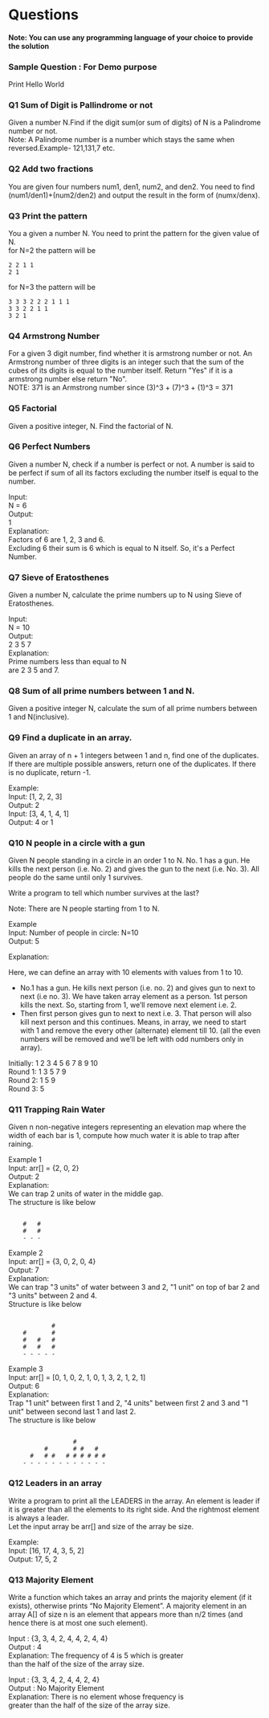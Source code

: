 # Questions

#### Note: You can use any programming language of your choice to provide the solution 

### Sample Question : For Demo purpose

Print Hello World

### Q1 Sum of Digit is Pallindrome or not 

Given a number N.Find if the digit sum(or sum of digits) of N is a Palindrome number or not. <br />
Note: A Palindrome number is a number which stays the same when reversed.Example- 121,131,7 etc.

### Q2 Add two fractions
You are given four numbers num1, den1, num2, and den2. You need to find (num1/den1)+(num2/den2) and output the result in the form of (numx/denx). 

### Q3 Print the pattern
You a given a number N. You need to print the pattern for the given value of N. <br />
for N=2 the pattern will be <br />
```
2 2 1 1
2 1
```
for N=3 the pattern will be 
```
3 3 3 2 2 2 1 1 1
3 3 2 2 1 1
3 2 1
```

### Q4 Armstrong Number
For a given 3 digit number, find whether it is armstrong number or not. An Armstrong number of three digits is an integer such that the sum of the cubes of its digits is equal to the number itself. Return "Yes" if it is a armstrong number else return "No". <br />
NOTE: 371 is an Armstrong number since (3)^3 + (7)^3 + (1)^3 = 371

### Q5 Factorial

Given a positive integer, N. Find the factorial of N.

### Q6 Perfect Numbers

Given a number N, check if a number is perfect or not. A number is said to be perfect if sum of all its factors excluding the number itself is equal to the number.

Input: <br />
N = 6 <br />
Output: <br />
1  <br />
Explanation: <br />
Factors of 6 are 1, 2, 3 and 6. <br />
Excluding 6 their sum is 6 which is equal to N itself. So, it's a Perfect Number.

### Q7 Sieve of Eratosthenes

Given a number N, calculate the prime numbers up to N using Sieve of Eratosthenes.  

Input: <br />
N = 10 <br />
Output: <br />
2 3 5 7 <br />
Explanation: <br />
Prime numbers less than equal to N  <br />
are 2 3 5 and 7.

### Q8 Sum of all prime numbers between 1 and N. 

Given a positive integer N, calculate the sum of all prime numbers between 1 and N(inclusive).


### Q9 Find a duplicate in an array.  

Given an array of n + 1 integers between 1 and n, find one of the duplicates. If there are multiple possible answers, return one of the duplicates. If there is no duplicate, return -1.

Example: <br />
Input: [1, 2, 2, 3] <br />
Output: 2 <br />
Input: [3, 4, 1, 4, 1] <br />
Output: 4 or 1

### Q10 N people in a circle with a gun

Given N people standing in a circle in an order 1 to N. No. 1 has a gun. He kills the next person (i.e. No. 2) and gives the gun to the next (i.e. No. 3). All people do the same until only 1 survives. 

Write a program to tell which number survives at the last?

Note: There are N people starting from 1 to N.

Example <br /> 
Input: Number of people in circle: N=10 <br />
Output: 5

Explanation:

Here, we can define an array with 10 elements with values from 1 to 10.

 - No.1 has a gun. He kills next person (i.e. no. 2) and gives gun to next to next (i.e no. 3). We have taken array element as a person. 1st person kills the next. So, starting from 1, we’ll remove next element i.e. 2.
 - Then first person gives gun to next to next i.e. 3. That person will also kill next person and this continues. Means, in array, we need to start with 1 and remove the every other (alternate) element till 10. (all the even numbers will be removed and we’ll be left with odd numbers only in array).

Initially: 1 2 3 4 5 6 7 8 9 10 <br />
Round 1: 1 3 5 7 9 <br />
Round 2: 1 5 9 <br />
Round 3: 5 

### Q11 Trapping Rain Water

Given n non-negative integers representing an elevation map where the width of each bar is 1, compute how much water it is able to trap after raining.

Example 1 <br /> 
Input: arr[]   = {2, 0, 2} <br /> 
Output: 2 <br /> 
Explanation: <br /> 
We can trap 2 units of water in the middle gap. <br /> 
The structure is like below <br /> 

```

    #   #
    #   #
    - - -    

```

Example 2 <br />
Input: arr[]   = {3, 0, 2, 0, 4} <br />
Output: 7 <br />
Explanation: <br />
We can trap "3 units" of water between 3 and 2, "1 unit" on top of bar 2 and "3 units" between 2 and 4. <br />
Structure is like below <br />

```

            #
    #       #
    #   #   #
    #   #   #
    - - - - -

```

Example 3 <br />
Input: arr[] = [0, 1, 0, 2, 1, 0, 1, 3, 2, 1, 2, 1] <br />
Output: 6 <br />
Explanation: <br />
Trap "1 unit" between first 1 and 2, "4 units" between first 2 and 3 and "1 unit" between second last 1 and last 2. <br />
The structure is like below <br />

```

                  #  
          #       # #   #
      #   # #   # # # # # #  
    - - - - - - - - - - - -

```

### Q12 Leaders in an array  

Write a program to print all the LEADERS in the array. An element is leader if it is greater than all the elements to its right side. And the rightmost element is always a leader. <br />
Let the input array be arr[] and size of the array be size. <br />

Example: <br />
Input: [16, 17, 4, 3, 5, 2] <br />
Output: 17, 5, 2 
### Q13 Majority Element 

Write a function which takes an array and prints the majority element (if it exists), otherwise prints “No Majority Element”. A majority element in an array A[] of size n is an element that appears more than n/2 times (and hence there is at most one such element).  <br />

Input : {3, 3, 4, 2, 4, 4, 2, 4, 4} <br />
Output : 4 <br />
Explanation: The frequency of 4 is 5 which is greater <br />
than the half of the size of the array size. <br />

Input : {3, 3, 4, 2, 4, 4, 2, 4} <br />
Output : No Majority Element <br />
Explanation: There is no element whose frequency is <br />
greater than the half of the size of the array size.
